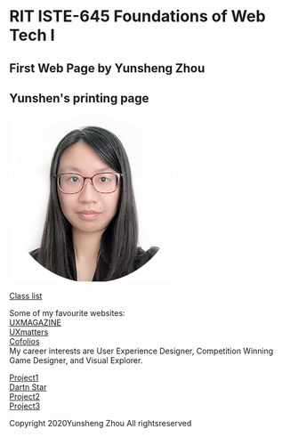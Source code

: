 <!DOCTYPE html>
<html lang="en">
<head>
	<meta charset="utf-8"/>
	<title>Yunsheng's first page</title>
    <link rel="stylesheet" type="text/css" href="styles.css" media="screen"/>
    <link rel="stylesheet" type="text/css" href="print.css" media="print"/>
</head>
<body>
	<h1>RIT ISTE-645 Foundations of Web Tech I</h1>
	<h2 class="screenonly">First Web Page by Yunsheng Zhou</h2>
	<h2 class="printonly">Yunshen's printing page</h2>
    <img class="printonly" src="project1/assets/img/businessAttire.png" alt="photo"/>
		<p class="screenonly"><a href="https://mycourses.rit.edu/d2l/lms/classlist/classlist.d2l?ou=843895">Class list</a><br></p>
	<p class="first">
	Some of my favourite websites:<br>
	<a href="https://uxmag.com/">UXMAGAZINE</a><br><a href="https://www.uxmatters.com/">UXmatters</a><br><a href="http://cofolios.com/">Cofolios</a><br>
	My career interests are User Experience Designer, Competition Winning Game Designer, and Visual Explorer.</p>
	<p class="screenonly">
    <a href="project1/index.html">Project1</a><br>
    <a href="darthStarFiles/darth.html">Dartn Star</a><br>
    <a href="project2/index.html">Project2</a><br>
    <a href="project3/index.html">Project3</a>    
	</p>
<p class="second">Copyright 2020Yunsheng Zhou
	All rightsreserved</p> 
        
</body>
</html>